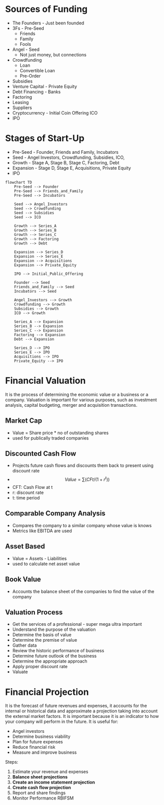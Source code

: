# Sources of Funding
- The Founders - Just been founded
- 3Fs - Pre-Seed
	- Friends
	- Family
	- Fools
- Angel - Seed
	- Not just money, but connections
- Crowdfunding
	- Loan
	- Convertible Loan
	- Pre-Order
- Subsidies
- Venture Capital - Private Equity
- Debt Financing - Banks
- Factoring
- Leasing
- Suppliers
- Cryptocurrency - Initial Coin Offering ICO
- IPO

# Stages of Start-Up
- Pre-Seed - Founder, Friends and Family, Incubators
- Seed - Angel Investors, Crowdfunding, Subsidies, ICO, 
- Growth - Stage A, Stage B, Stage C, Factoring, Debt
- Expansion - Stage D, Stage E, Acquisitions, Private Equity
- IPO

```mermaid
flowchart TD
    Pre-Seed --> Founder
    Pre-Seed --> Friends_and_Family
    Pre-Seed --> Incubators
    
    Seed --> Angel_Investors
    Seed --> Crowdfunding
    Seed --> Subsidies
    Seed --> ICO
    
    Growth --> Series_A
    Growth --> Series_B
    Growth --> Series_C
    Growth --> Factoring
    Growth --> Debt
    
    Expansion --> Series_D
    Expansion --> Series_E
    Expansion --> Acquisitions
    Expansion --> Private_Equity
    
    IPO --> Initial_Public_Offering

    Founder --> Seed
    Friends_and_Family --> Seed
    Incubators --> Seed

    Angel_Investors --> Growth
    Crowdfunding --> Growth
    Subsidies --> Growth
    ICO --> Growth

    Series_A --> Expansion
    Series_B --> Expansion
    Series_C --> Expansion
    Factoring --> Expansion
    Debt --> Expansion

    Series_D --> IPO
    Series_E --> IPO
    Acquisitions --> IPO
    Private_Equity --> IPO

```



# Financial Valuation
It is the process of determining the economic value or a business or a company.
Valuation is important for various purposes, such as investment analysis, capital budgeting, merger and acquisition transactions.

## Market Cap
- Value = Share price * no of outstanding shares
- used for publically traded companies

## Discounted Cash Flow
- Projects future cash flows and discounts them back to present using discount rate
- $$Value = ∑(CFt/(1+r^t)​​)$$
- CFT: Cash Flow at t
- r: discount rate
- t: time period

## Comparable Company Analysis
- Compares the company to a similar company whose value is knows
- Metrics like EBITDA are used

## Asset Based
- Value = Assets - Liabilities
- used to calculate net asset value

## Book Value
- Accounts the balance sheet of the companies to find the value of the company

## Valuation Process
- Get the services of a professional - super mega ultra important
- Understand the purpose of the valuation
- Determine the basis of value
- Determine the premise of value
- Gather data
- Review the historic performance of business
- Determine future outlook of the business
- Determine the appropriate approach
- Apply proper discount rate
- Valuate

# Financial Projection
It is the forecast of future revenues and expenses, it accounts for the internal or historical data and approximate a projection taking into account the external market factors.
It is important because it is an indicator to how your company will perform in the future.
It is useful for:
- Angel investors
- Determine business viability
- Plan for future expenses
- Reduce financial risk
- Measure and improve business

Steps:
1. Estimate your revenue and expenses
2. **Balance sheet projections**
3. **Create an income statement projection**
4. **Create cash flow projection**
5. Report and share findings
6. Monitor Performance
RBIFSM
